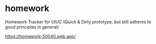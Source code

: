 # homework
Homework Tracker for UIUC (Quick &amp; Dirty prototype, but still adheres to good principles in general)

https://homework-50040.web.app/
